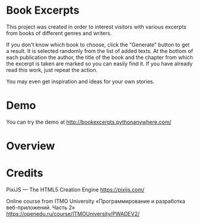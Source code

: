 # Book Excerpts

This project was created in order to interest visitors with various excerpts from books of different genres and writers.

If you don't know which book to choose, click the "Generate" button to get a result. It is selected randomly from the list of added texts.
At the bottom of each publication the author, the title of the book and the chapter from which the excerpt is taken are marked so you can easily find it. If you have already read this work, just repeat the action.

You may even get inspiration and ideas for your own stories.

# Demo

You can try the demo at http://bookexcerpts.pythonanywhere.com/

# Overview



# Credits
PixiJS — The HTML5 Creation Engine https://pixijs.com/

Online course from ITMO University «Программирование и разработка веб-приложений. Часть 2» https://openedu.ru/course/ITMOUniversity/PWADEV2/
